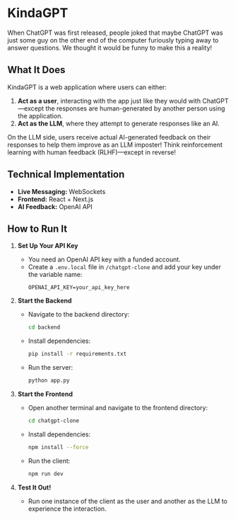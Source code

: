 # KindaGPT  

When ChatGPT was first released, people joked that maybe ChatGPT was just some guy on the other end of the computer furiously typing away to answer questions. We thought it would be funny to make this a reality!  

## What It Does  

KindaGPT is a web application where users can either:  

1. **Act as a user**, interacting with the app just like they would with ChatGPT—except the responses are human-generated by another person using the application.  
2. **Act as the LLM**, where they attempt to generate responses like an AI.  

On the LLM side, users receive actual AI-generated feedback on their responses to help them improve as an LLM imposter! Think reinforcement learning with human feedback (RLHF)—except in reverse!  

## Technical Implementation  

- **Live Messaging:** WebSockets  
- **Frontend:** React + Next.js  
- **AI Feedback:** OpenAI API  

## How to Run It  

1. **Set Up Your API Key**  
   - You need an OpenAI API key with a funded account.  
   - Create a `.env.local` file in `/chatgpt-clone` and add your key under the variable name:  
     ```plaintext
     OPENAI_API_KEY=your_api_key_here
     ```  

2. **Start the Backend**  
   - Navigate to the backend directory:  
     ```sh
     cd backend
     ```  
   - Install dependencies:  
     ```sh
     pip install -r requirements.txt
     ```  
   - Run the server:  
     ```sh
     python app.py
     ```  

3. **Start the Frontend**  
   - Open another terminal and navigate to the frontend directory:  
     ```sh
     cd chatgpt-clone
     ```  
   - Install dependencies:  
     ```sh
     npm install --force
     ```  
   - Run the client:  
     ```sh
     npm run dev
     ```  

4. **Test It Out!**  
   - Run one instance of the client as the user and another as the LLM to experience the interaction.  
